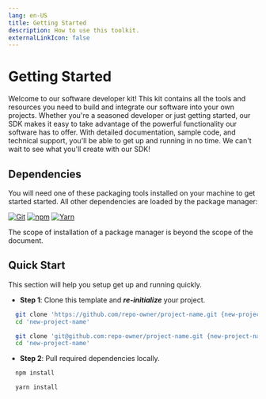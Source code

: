 ```yaml
---
lang: en-US
title: Getting Started
description: How to use this toolkit.
externalLinkIcon: false
---
```


# Getting Started #

Welcome to our software developer kit! This kit contains all the tools and resources you need to build and integrate our
software into your own projects. Whether you're a seasoned developer or just getting started, our SDK makes it easy to
take advantage of the powerful functionality our software has to offer. With detailed documentation, sample code, and
technical support, you'll be able to get up and running in no time. We can't wait to see what you'll create with our
SDK!

## Dependencies

You will need one of these packaging tools installed on your machine to get started started. All other dependencies are
loaded by the package manager:

[![Git][Git.ico]][Git.url]
[![npm][NPM.ico]][NPM.url]
[![Yarn][Yarn.ico]][Yarn.url]

The scope of installation of a package manager is beyond the scope of the document.

## Quick Start

This section will help you setup get up and running quickly.

- **Step 1**: Clone this template and **_re-initialize_** your project.

<CodeGroup>
  <CodeGroupItem title="HTTPS">

  ```bash
    git clone 'https://github.com/repo-owner/project-name.git {new-project-name}'
    cd 'new-project-name'
  ```

  </CodeGroupItem>
  <CodeGroupItem title="SSH">

  ```bash
    git clone 'git@github.com:repo-owner/project-name.git {new-project-name}'
    cd 'new-project-name'
  ```

  </CodeGroupItem>
</CodeGroup>

- **Step 2**: Pull required dependencies locally.

<CodeGroup>
  <CodeGroupItem title="NPM">

  ```bash
    npm install
  ```

  </CodeGroupItem>
  <CodeGroupItem title="YARN">

  ```bash
    yarn install
  ```

  </CodeGroupItem>
</CodeGroup>

<!-- HIDDEN MARKDOWN LINKS & IMAGES -->
<!-- technologies -->

[Git.ico]: https://img.shields.io/badge/git-F05032?style=for-the-badge&logo=git&logoColor=white

[Git.url]: https://git-scm.com/

[NPM.ico]: https://img.shields.io/badge/npm-CB3837?style=for-the-badge&logo=npm&logoColor=white

[NPM.url]: https://docs.npmjs.com/about-npm

[Yarn.ico]: https://img.shields.io/badge/Yarn.js-2C8EBB?style=for-the-badge&logo=yarn&logoColor=white

[Yarn.url]: https://classic.yarnpkg.com/en/docs/usage
